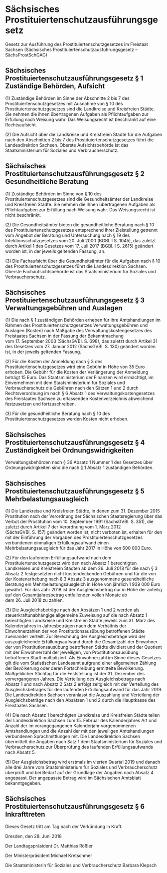 # Sächsisches  Prostituiertenschutzausführungsgesetz

Gesetz zur Ausführung des Prostituiertenschutzgesetzes im Freistaat Sachsen (Sächsisches Prostituiertenschutzausführungsgesetz – SächsProstSchGAG)

## Sächsisches  Prostituiertenschutzausführungsgesetz § 1 Zuständige Behörden, Aufsicht

(1) Zuständige Behörden im Sinne der Abschnitte 2 bis 7 des Prostituiertenschutzgesetzes mit Ausnahme von § 10 des Prostituiertenschutzgesetzes sind die Landkreise und Kreisfreien Städte. Sie nehmen die ihnen übertragenen Aufgaben als Pflichtaufgaben zur Erfüllung nach Weisung wahr. Das Weisungsrecht ist beschränkt auf eine Rechtsaufsicht.

(2) Die Aufsicht über die Landkreise und Kreisfreien Städte für die Aufgaben nach den Abschnitten 2 bis 7 des Prostituiertenschutzgesetzes führt die Landesdirektion Sachsen. Oberste Aufsichtsbehörde ist das Staatsministerium für Soziales und Verbraucherschutz.


## Sächsisches  Prostituiertenschutzausführungsgesetz § 2 Gesundheitliche Beratung 

(1) Zuständige Behörden im Sinne von § 10 des Prostituiertenschutzgesetzes sind die Gesundheitsämter der Landkreise und Kreisfreien Städte. Sie nehmen die ihnen übertragenen Aufgaben als Pflichtaufgaben zur Erfüllung nach Weisung wahr. Das Weisungsrecht ist nicht beschränkt.

(2) Die Gesundheitsämter bieten die gesundheitliche Beratung nach § 10 des Prostituiertenschutzgesetzes entsprechend ihrer Zielstellung getrennt vom Angebot der Beratung und Untersuchung nach § 19 des Infektionsschutzgesetzes vom 20. Juli 2000 (BGBl. I S. 1045), das zuletzt durch Artikel 1 des Gesetzes vom 17. Juli 2017 (BGBl. I S. 2615) geändert worden ist, in der jeweils geltenden Fassung, an.

(3) Die Fachaufsicht über die Gesundheitsämter für die Aufgaben nach § 10 des Prostituiertenschutzgesetzes führt die Landesdirektion Sachsen. Oberste Fachaufsichtsbehörde ist das Staatsministerium für Soziales und Verbraucherschutz.


## Sächsisches  Prostituiertenschutzausführungsgesetz § 3 Verwaltungsgebühren und Auslagen

(1) Die nach § 1 zuständigen Behörden erheben für ihre Amtshandlungen im Rahmen des Prostituiertenschutzgesetzes Verwaltungsgebühren und Auslagen (Kosten) nach Maßgabe des Verwaltungskostengesetzes des Freistaates Sachsen in der Fassung der Bekanntmachung vom 17. September 2003 (SächsGVBl. S. 698), das zuletzt durch Artikel 31 des Gesetzes vom 27. Januar 2012 (SächsGVBl. S. 130) geändert worden ist, in der jeweils geltenden Fassung.

(2) Für die Kosten der Anmeldung nach § 3 des Prostituiertenschutzgesetzes wird eine Gebühr in Höhe von 35 Euro erhoben. Die Gebühr für die Kosten der Verlängerung der Anmeldung beträgt 15 Euro. Das Staatsministerium der Finanzen wird ermächtigt, im Einvernehmen mit dem Staatsministerium für Soziales und Verbraucherschutz die Gebühren nach den Sätzen 1 und 2 durch Rechtsverordnung im nach § 6 Absatz 1 des Verwaltungskostengesetzes des Freistaates Sachsen zu erlassenden Kostenverzeichnis abweichend festzusetzen und fortzuschreiben.

(3) Für die gesundheitliche Beratung nach § 10 des Prostituiertenschutzgesetzes werden Kosten nicht erhoben.


## Sächsisches  Prostituiertenschutzausführungsgesetz § 4 Zuständigkeit bei Ordnungswidrigkeiten

Verwaltungsbehörden nach § 36 Absatz 1 Nummer 1 des Gesetzes über Ordnungswidrigkeiten sind die nach § 1 Absatz 1 zuständigen Behörden.


## Sächsisches  Prostituiertenschutzausführungsgesetz § 5 Mehrbelastungsausgleich 

(1) Die Landkreise und Kreisfreien Städte, in denen zum 31. Dezember 2015 Prostitution nach der Verordnung der Sächsischen Staatsregierung über das Verbot der Prostitution vom 10. September 1991 (SächsGVBl. S. 351), die zuletzt durch Artikel 7 der Verordnung vom 1. März 2012 (SächsGVBl. S. 157) geändert worden ist, nicht verboten ist, erhalten für den mit der Einführung der Vorgaben des Prostituiertenschutzgesetzes verbundenen einmaligen Erfüllungsaufwand einen Mehrbelastungsausgleich für das Jahr 2017 in Höhe von 600 000 Euro.

(2) Für den laufenden Erfüllungsaufwand nach dem Prostituiertenschutzgesetz wird den nach Absatz 1 berechtigten Landkreisen und Kreisfreien Städten ab dem 26. Juli 2018 für die nach § 3 Absatz 2 festgesetzten nicht kostendeckenden Gebühren und für die von der Kostenerhebung nach § 3 Absatz 3 ausgenommene gesundheitliche Beratung ein Mehrbelastungsausgleich in Höhe von jährlich 1 939 000 Euro gewährt. Für das Jahr 2018 ist der Ausgleichsbetrag nur in Höhe der anteilig auf den Gesamtjahresbetrag entfallenden vollen Monate ab dem 26. Juli 2018 zu zahlen.

(3) Die Ausgleichsbeträge nach den Absätzen 1 und 2 werden als steuerkraftunabhängige allgemeine Zuweisung auf die nach Absatz 1 berechtigten Landkreise und Kreisfreien Städte jeweils zum 31. März des Kalenderjahres in Jahresbeträgen nach dem Verhältnis der Einwohnerzahlen der von Prostitutionsausübung betroffenen Städte zueinander verteilt. Zur Berechnung der Ausgleichsbeträge wird der auszugleichende Erfüllungsaufwand durch die Gesamtzahl der Einwohner der von Prostitutionsausübung betroffenen Städte dividiert und der Quotient mit der Einwohnerzahl der jeweiligen, von Prostitutionsausübung betroffenen Stadt multipliziert. Als Einwohnerzahl im Sinne dieses Gesetzes gilt die vom Statistischen Landesamt aufgrund einer allgemeinen Zählung der Bevölkerung oder deren Fortschreibung ermittelte Bevölkerung. Maßgeblicher Stichtag für die Feststellung ist der 31. Dezember des vorvergangenen Jahres. Die Verteilung des Ausgleichsbetrags nach Absatz 1 und nach Absatz 2 Satz 2 erfolgt zeitgleich mit der Verteilung des Ausgleichsbetrages für den laufenden Erfüllungsaufwand für das Jahr 2019. Die Landesdirektion Sachsen veranlasst die Auszahlung und Verteilung der Ausgleichsbeträge nach den Absätzen 1 und 2 durch die Hauptkasse des Freistaates Sachsen.

(4) Die nach Absatz 1 berechtigten Landkreise und Kreisfreien Städte teilen der Landesdirektion Sachsen zum 15. Februar des Kalenderjahres Art und Anzahl der im vorangegangenen Kalenderjahr vorgenommenen Amtshandlungen und die Anzahl der mit den jeweiligen Amtshandlungen verbundenen Sprachmittlungen mit. Die Landesdirektion Sachsen übermittelt die Angaben nach Satz 1 dem Staatsministerium für Soziales und Verbraucherschutz zur Überprüfung des laufenden Erfüllungsaufwands nach Absatz 5.

(5) Der Ausgleichsbetrag wird erstmals im vierten Quartal 2019 und danach alle drei Jahre vom Staatsministerium für Soziales und Verbraucherschutz überprüft und bei Bedarf auf der Grundlage der Angaben nach Absatz 4 angepasst. Der angepasste Betrag wird im Sächsischen Amtsblatt bekanntgegeben.


## Sächsisches  Prostituiertenschutzausführungsgesetz § 6 Inkrafttreten

Dieses Gesetz tritt am Tag nach der Verkündung in Kraft.

Dresden, den 28. Juni 2018

Der Landtagspräsident Dr. Matthias Rößler

Der Ministerpräsident Michael Kretschmer

Die Staatsministerin für Soziales und Verbraucherschutz Barbara Klepsch


